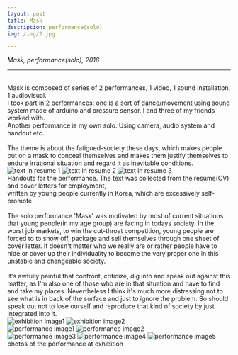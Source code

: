 ```yaml
---
layout: post
title: Mask
description: performance(solo)
img: /img/3.jpg

---
```


<i>Mask, performance(solo), 2016</i>

***


<br/>
Mask is composed of series of 2 performances, 1 video, 1 sound installation, 1 audiovisual. <br/>
I took part in 2 performances: one is a sort of dance/movement using sound system made of arduino and pressure sensor. I and three of my friends worked with.<br/>
Another performance is my own solo. Using camera, audio system and handout etc. <br/><br/>
The theme is about the fatigued-society these days, which makes people put on a mask to conceal themselves and makes them justify themselves to endure irrational situation and regard it as inevitable conditions.
<br/>

<div class="img_row">
	<img class="col one" src="{{ site.baseurl }}/img/31.jpg" alt="text in resume 1" title="text in resume 1"/>
	<img class="col one" src="{{ site.baseurl }}/img/32.jpg" alt="text in resume 2" title="text in resume 2"/>
	<img class="col one" src="{{ site.baseurl }}/img/33.jpg" alt="text in resume 3" title="text in resume 3"/>
</div>
<div class="col three caption">
	Handouts for the performance. The text was collected from the resume(CV) and cover letters for employment, <br/>written by young people currently in Korea, which are excessively self-promote.
</div>
<div class="img_row">
	<img class="col three" src="{{ site.baseurl }}/img/35.jpg" alt="" title="during the performance"/>
</div>

<br/>
The solo performance 'Mask' was motivated by most of current situations that young people(in my age group) are facing in todays society. In the worst job markets, to win the cut-throat competition, young people are forced to to show off, package and sell themselves through one sheet of cover letter. It doesn't matter who we really are or rather people have to hide or cover up their individuality to become the very proper one in this unstable and changeable society.
<br/><br/>
It's awfully painful that confront, criticize, dig into and speak out against this matter, as I'm also one of those who are in that situation and have to find and take my places. Nevertheless I think it's much more distressing not to see what is in back of the surface and just to ignore the problem. So should speak out not to lose ourself and reproduce that kind of society by just integrated into it.


<div class="img_row">
	<img class="col two" src="{{ site.baseurl }}/img/36.jpg" alt="exhibition image1" title="exhibition image1"/>
	<img class="col one" src="{{ site.baseurl }}/img/37.jpg" alt="exhibition image2" title="exhibition image2"/>
</div>

<div class="img_row">
<img class="col one" src="{{ site.baseurl }}/img/390.jpg" alt="performance image1" title="performance image1"/>
	<img class="col two" src="{{ site.baseurl }}/img/39.jpg" alt="performance image2" title="performance image2"/>
</div>

<div class="img_row">
	<img class="col one" src="{{ site.baseurl }}/img/393.jpg" alt="performance image3" title="performance image3"/>
	<img class="col one" src="{{ site.baseurl }}/img/394.jpg" alt="performance image4" title="performance image4"/>
	<img class="col one" src="{{ site.baseurl }}/img/395.jpg" alt="performance image5" title="performance image5"/>
</div>

<div class="col three caption">
	photos of the performance at exhibition
</div>


<br/><br/><br/>
